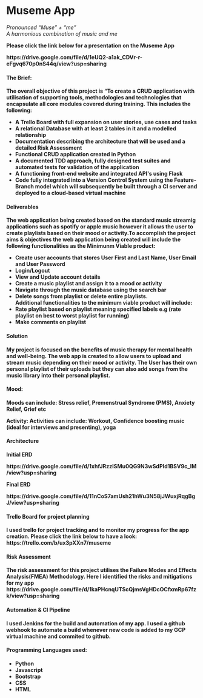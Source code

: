 <h1>Museme App</h1>

<i>Pronounced “Muse” + “me” <br>
A harmonious combination of music and me </i>
<p><b>Please click the link below for a presentation on the Museme App<b></p>
https://drive.google.com/file/d/1eUQ2-a1ak_CDVr-r-eFgvq670p0nS44q/view?usp=sharing


<h4>The Brief:</h4>
The overall objective of this project is “To create a CRUD application with utilisation of supporting tools, methodologies and technologies that encapsulate all core modules covered during training.
This includes the following:
<ul>
<li>A Trello Board with full expansion on user stories, use cases and tasks</li>
<li>A relational Database with at least 2 tables in it and a modelled relationship</li>
<li>Documentation describing the architecture that will be used and a detailed Risk Assessment</li>
<li>Functional CRUD application created in Python</li>
<li>A documented TDD approach, fully designed test suites and automated tests for validation of the application</li>
<li>A functioning front-end website and integrated API's using Flask</li>
<li>Code fully integrated into a Version Control System using the Feature-Branch model which will subsequently be built through a CI server and deployed to a cloud-based virtual machine</li>
</ul>
<h4>Deliverables</h4>
The web application being created based on the standard music streamig applications such as spotify or apple music however it allows the user to create playlists based on their mood or activity.To accomplish the project aims & objectives the web application being created will include the following functionalities as the Minimunm Viable product:
<ul>
  <li>Create user accounts that stores User First and Last Name, User Email and User Password</li>
  <li>Login/Logout</li>
  <li>View and Update account details</li>
  <li>Create a music playlist and assign it to a mood or activity</li>
  <li>Navigate through the music database using the search bar</li>
  <li>Delete songs from playlist or delete entire playlists.</li>
Additional functionalities to the minimum viable product will include:
  <li>Rate playlist based on playlist meaning specified labels e.g (rate playlist on best to worst playlist for running)</li>
<li>Make comments on playlist</li>
</ul>
<h4>Solution</h4>

My project is focused on the benefits of music therapy for mental health and well-being. The web app is created to allow users to upload and stream music depending on their mood or activity. The User has their own personal playlist of their uploads but they can also add songs from the music library into their personal playlist.

<h4>Mood:</h4>
Moods can include:
Stress relief, Premenstrual Syndrome (PMS), Anxiety Relief, Grief etc

Activity:
Activities can include:
Workout, Confidence boosting music (ideal for interviews and presenting), yoga


<h4>Architecture</h4>
<p><b>Initial ERD</b></p>
https://drive.google.com/file/d/1xhfJRzzISMu0QG9N3wSdPId1BSV9c_lM/view?usp=sharing
<p><b>Final ERD</b></p>
https://drive.google.com/file/d/11nCoS7amUsh21hWu3N58jJWuxjRqgBgJ/view?usp=sharing

<h4>Trello Board for project planning</h4>
I used trello for project tracking and to monitor my progress for the app creation. Please click the link below to have a look:
https://trello.com/b/ux3pXXn7/museme

<h4>Risk Assessment</h4>
The risk assessment for this project utilises the Failure Modes and Effects Analysis(FMEA) Methodology. Here I identified the risks and mitigations for my app
https://drive.google.com/file/d/1kaPHcnqUTScQjmsVgHDcOCfxmRp67fzk/view?usp=sharing

<h4> Automation & CI Pipeline </h4>
I used Jenkins for the build and automation of my app. I used a github webhook to automate a build whenever new code is added to my GCP virtual machine and commited to github.

<h4>Programming Languages used:</h4>
<ul>
  <li>Python</li>
  <li>Javascript</li>
  <li>Bootstrap</li>
  <li>CSS</li>
  <li>HTML</li>
</ul>
